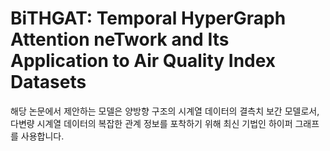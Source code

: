 # BiTHGAT: Temporal HyperGraph Attention neTwork and Its Application to Air Quality Index Datasets

해당 논문에서 제안하는 모델은 양방향 구조의 시계열 데이터의 결측치 보간 모델로서, 다변량 시계열 데이터의 복잡한 관계 정보를 포착하기 위해 최신 기법인 하이퍼 그래프를 사용합니다. 
